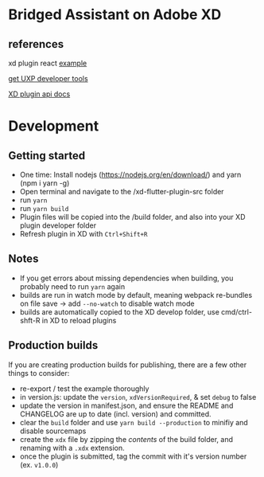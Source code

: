# Bridged Assistant on Adobe XD



## references
xd plugin react [example](https://github.com/AdobeXD/plugin-samples/tree/master/quick-start-react)


[get UXP developer tools](https://www.adobe.io/photoshop/uxp/devtool/)


[XD plugin api docs](https://adobexdplatform.com/plugin-docs/reference/xd-index.html)


# Development

## Getting started
* One time: Install nodejs (https://nodejs.org/en/download/) and yarn (npm i yarn -g)
* Open terminal and navigate to the /xd-flutter-plugin-src folder
* run `yarn`
* run `yarn build` 
* Plugin files will be copied into the /build folder, and also into your XD plugin developer folder 
* Refresh plugin in XD with `Ctrl+Shift+R`

## Notes
* If you get errors about missing dependencies when building, you probably need to run `yarn` again
* builds are run in watch mode by default, meaning webpack re-bundles on file save
  -> add `--no-watch` to disable watch mode
* builds are automatically copied to the XD develop folder, use cmd/ctrl-shft-R in XD to reload plugins

## Production builds
If you are creating production builds for publishing, there are a few other things to consider:
* re-export / test the example thoroughly
* in version.js: update the `version`, `xdVersionRequired`, & set `debug` to false
* update the version in manifest.json, and ensure the README and CHANGELOG are up to date (incl. version) and committed.
* clear the `build` folder and use `yarn build --production` to minifiy and disable sourcemaps
* create the `xdx` file by zipping the _contents_ of the build folder, and renaming with a `.xdx` extension.
* once the plugin is submitted, tag the commit with it's version number (ex. `v1.0.0`)